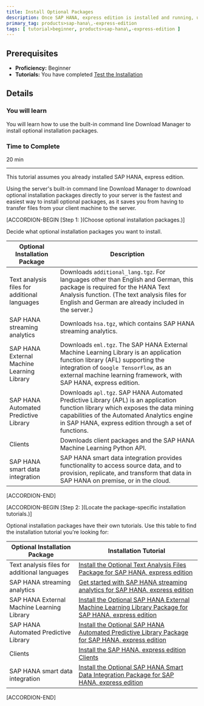 ```yaml
---
title: Install Optional Packages
description: Once SAP HANA, express edition is installed and running, use the server's built-in command line Download Manager to download optional installation packages directly to your system.
primary_tag: products>sap-hana\,-express-edition
tags: [ tutorial>beginner, products>sap-hana\,-express-edition ]
---
```


<!-- loio6bb4c7e861654519bb922e7e80a77a0b -->

## Prerequisites
 - **Proficiency:** Beginner
 - **Tutorials:**  You have completed [Test the Installation](http://www.sap.com/developer/tutorials/hxe-ua-test-binary.html)  

## Details
### You will learn
You will learn how to use the built-in command line Download Manager to install optional installation packages.

### Time to Complete
20 min

---

This tutorial assumes you already installed SAP HANA, express edition.

Using the server's built-in command line Download Manager to download optional installation packages directly to your server is the fastest and easiest way to install optional packages, as it saves you from having to transfer files from your client machine to the server.

[ACCORDION-BEGIN [Step 1: ](Choose optional installation packages.)]

Decide what optional installation packages you want to install.

|Optional Installation Package|Description|
|-----------------------------|-----------|
|Text analysis files for additional languages|Downloads `additional_lang.tgz`. For languages other than English and German, this package is required for the HANA Text Analysis function. (The text analysis files for English and German are already included in the server.)|
|SAP HANA streaming analytics|Downloads `hsa.tgz`, which contains SAP HANA streaming analytics.|
|SAP HANA External Machine Learning Library|Downloads `eml.tgz`. The SAP HANA External Machine Learning Library is an application function library (AFL) supporting the integration of `Google TensorFlow`, as an external machine learning framework, with SAP HANA, express edition.|
|SAP HANA Automated Predictive Library|Downloads `apl.tgz`. SAP HANA Automated Predictive Library (APL) is an application function library which exposes the data mining capabilities of the Automated Analytics engine in SAP HANA, express edition through a set of functions.|
|Clients|Downloads client packages and the SAP HANA Machine Learning Python API.|
|SAP HANA smart data integration|SAP HANA smart data integration provides functionality to access source data, and to provision, replicate, and transform that data in SAP HANA on premise, or in the cloud.|

[ACCORDION-END]

[ACCORDION-BEGIN [Step 2: ](Locate the package-specific installation tutorials.)]

Optional installation packages have their own tutorials. Use this table to find the installation tutorial you're looking for:

|Optional Installation Package|Installation Tutorial|
|-----------------------------|---------------------|
|Text analysis files for additional languages|[Install the Optional Text Analysis Files Package for SAP HANA, express edition](https://www.sap.com/developer/tutorials/hxe-ua-text-analysis-binary.html)|
|SAP HANA streaming analytics| [Get started with SAP HANA streaming analytics for SAP HANA, express edition](https://www.sap.com/developer/groups/sds-hxe-get-started.html) |
|SAP HANA External Machine Learning Library| [Install the Optional SAP HANA External Machine Learning Library Package for SAP HANA, express edition](https://www.sap.com/developer/tutorials/hxe-ua-eml-binary.html) |
|SAP HANA Automated Predictive Library| [Install the Optional SAP HANA Automated Predictive Library Package for SAP HANA, express edition](https://www.sap.com/developer/tutorials/hxe-ua-apl-binary.html) |
|Clients| [Install the SAP HANA, express edition Clients](https://www.sap.com/developer/groups/hxe-install-clients.html) |
|SAP HANA smart data integration| [Install the Optional SAP HANA Smart Data Integration Package for SAP HANA, express edition](https://www.sap.com/developer/tutorials/hxe-ua-sdi-binary.html) |

[ACCORDION-END]



